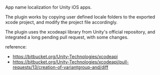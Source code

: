 App name localization for Unity iOS apps.

The plugin works by copying user defined locale folders to the exported xcode project, and modify the project file accordingly.

The plugin uses the xcodeapi library from Unity's official repository, and integrated a long pending pull request, with some changes.

reference: 
* https://bitbucket.org/Unity-Technologies/xcodeapi
* https://bitbucket.org/Unity-Technologies/xcodeapi/pull-requests/13/creation-of-variantgroup-and/diff
